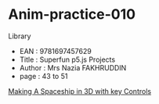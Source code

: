 # Anim-practice-010

Library 
- EAN : 9781697457629
- Title : Superfun p5.js Projects
- Author : Mrs Nazia FAKHRUDDIN
- page : 43 to 51

[Making A Spaceship in 3D with key Controls](../processing/library/9781697457629/006.html)